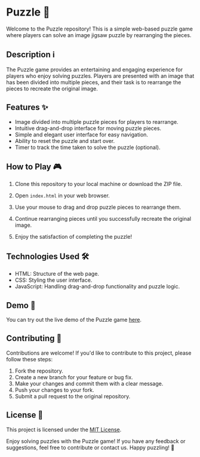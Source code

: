 # Puzzle 🧩

Welcome to the Puzzle repository! This is a simple web-based puzzle game where players can solve an image jigsaw puzzle by rearranging the pieces.

## Description ℹ️

The Puzzle game provides an entertaining and engaging experience for players who enjoy solving puzzles. Players are presented with an image that has been divided into multiple pieces, and their task is to rearrange the pieces to recreate the original image.

## Features ✨

- Image divided into multiple puzzle pieces for players to rearrange.
- Intuitive drag-and-drop interface for moving puzzle pieces.
- Simple and elegant user interface for easy navigation.
- Ability to reset the puzzle and start over.
- Timer to track the time taken to solve the puzzle (optional).

## How to Play 🎮

1. Clone this repository to your local machine or download the ZIP file.

2. Open `index.html` in your web browser.

3. Use your mouse to drag and drop puzzle pieces to rearrange them.

4. Continue rearranging pieces until you successfully recreate the original image.

5. Enjoy the satisfaction of completing the puzzle!

## Technologies Used 🛠️

- HTML: Structure of the web page.
- CSS: Styling the user interface.
- JavaScript: Handling drag-and-drop functionality and puzzle logic.

## Demo 🚀

You can try out the live demo of the Puzzle game [here](https://example.com/puzzle).

## Contributing 🤝

Contributions are welcome! If you'd like to contribute to this project, please follow these steps:
1. Fork the repository.
2. Create a new branch for your feature or bug fix.
3. Make your changes and commit them with a clear message.
4. Push your changes to your fork.
5. Submit a pull request to the original repository.

## License 📄

This project is licensed under the [MIT License](LICENSE).

Enjoy solving puzzles with the Puzzle game! If you have any feedback or suggestions, feel free to contribute or contact us. Happy puzzling! 🧩
